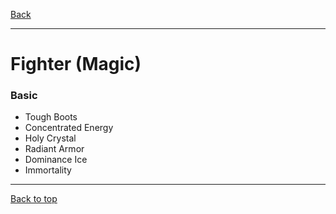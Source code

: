 [Back](../)

----

# Fighter (Magic)
 
### Basic
- Tough Boots
- Concentrated Energy
- Holy Crystal
- Radiant Armor
- Dominance Ice
- Immortality


----

[Back to top](./#)
